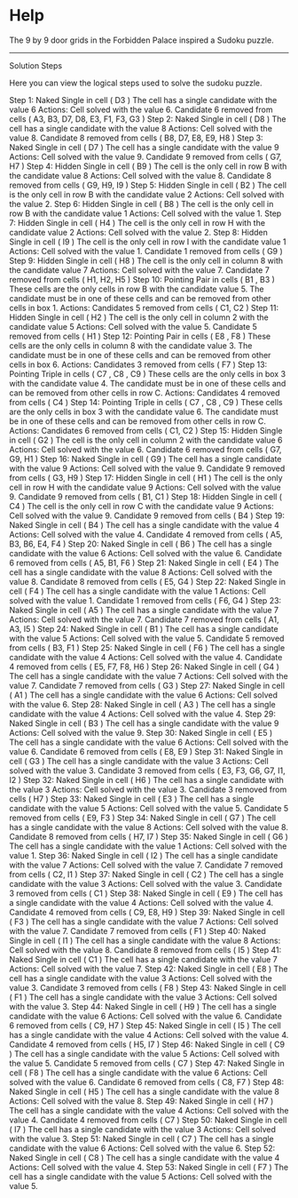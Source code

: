# Help 

The 9 by 9 door grids in the Forbidden Palace inspired a Sudoku puzzle. 

------

Solution Steps

Here you can view the logical steps used to solve the sudoku puzzle.

  Step 1: Naked Single in cell ( D3 )
The cell has a single candidate with the value 6
Actions:
Cell solved with the value 6.
Candidate 6 removed from cells ( A3, B3, D7, D8, E3, F1, F3, G3 )
  Step 2: Naked Single in cell ( D8 )
The cell has a single candidate with the value 8
Actions:
Cell solved with the value 8.
Candidate 8 removed from cells ( B8, D7, E8, E9, H8 )
  Step 3: Naked Single in cell ( D7 )
The cell has a single candidate with the value 9
Actions:
Cell solved with the value 9.
Candidate 9 removed from cells ( G7, H7 )
  Step 4: Hidden Single in cell ( B9 )
The cell is the only cell in row B with the candidate value 8
Actions:
Cell solved with the value 8.
Candidate 8 removed from cells ( G9, H9, I9 )
  Step 5: Hidden Single in cell ( B2 )
The cell is the only cell in row B with the candidate value 2
Actions:
Cell solved with the value 2.
  Step 6: Hidden Single in cell ( B8 )
The cell is the only cell in row B with the candidate value 1
Actions:
Cell solved with the value 1.
  Step 7: Hidden Single in cell ( H4 )
The cell is the only cell in row H with the candidate value 2
Actions:
Cell solved with the value 2.
  Step 8: Hidden Single in cell ( I9 )
The cell is the only cell in row I with the candidate value 1
Actions:
Cell solved with the value 1.
Candidate 1 removed from cells ( G9 )
  Step 9: Hidden Single in cell ( H8 )
The cell is the only cell in column 8 with the candidate value 7
Actions:
Cell solved with the value 7.
Candidate 7 removed from cells ( H1, H2, H5 )
  Step 10: Pointing Pair in cells ( B1 , B3 )
These cells are the only cells in row B with the candidate value 5. The candidate must be in one of these cells and can be removed from other cells in box 1.
Actions:
Candidates 5 removed from cells ( C1, C2 )
  Step 11: Hidden Single in cell ( H2 )
The cell is the only cell in column 2 with the candidate value 5
Actions:
Cell solved with the value 5.
Candidate 5 removed from cells ( H1 )
  Step 12: Pointing Pair in cells ( E8 , F8 )
These cells are the only cells in column 8 with the candidate value 3. The candidate must be in one of these cells and can be removed from other cells in box 6.
Actions:
Candidates 3 removed from cells ( F7 )
  Step 13: Pointing Triple in cells ( C7 , C8 , C9 )
These cells are the only cells in box 3 with the candidate value 4. The candidate must be in one of these cells and can be removed from other cells in row C.
Actions:
Candidates 4 removed from cells ( C4 )
  Step 14: Pointing Triple in cells ( C7 , C8 , C9 )
These cells are the only cells in box 3 with the candidate value 6. The candidate must be in one of these cells and can be removed from other cells in row C.
Actions:
Candidates 6 removed from cells ( C1, C2 )
  Step 15: Hidden Single in cell ( G2 )
The cell is the only cell in column 2 with the candidate value 6
Actions:
Cell solved with the value 6.
Candidate 6 removed from cells ( G7, G9, H1 )
  Step 16: Naked Single in cell ( G9 )
The cell has a single candidate with the value 9
Actions:
Cell solved with the value 9.
Candidate 9 removed from cells ( G3, H9 )
  Step 17: Hidden Single in cell ( H1 )
The cell is the only cell in row H with the candidate value 9
Actions:
Cell solved with the value 9.
Candidate 9 removed from cells ( B1, C1 )
  Step 18: Hidden Single in cell ( C4 )
The cell is the only cell in row C with the candidate value 9
Actions:
Cell solved with the value 9.
Candidate 9 removed from cells ( B4 )
  Step 19: Naked Single in cell ( B4 )
The cell has a single candidate with the value 4
Actions:
Cell solved with the value 4.
Candidate 4 removed from cells ( A5, B3, B6, E4, F4 )
  Step 20: Naked Single in cell ( B6 )
The cell has a single candidate with the value 6
Actions:
Cell solved with the value 6.
Candidate 6 removed from cells ( A5, B1, F6 )
  Step 21: Naked Single in cell ( E4 )
The cell has a single candidate with the value 8
Actions:
Cell solved with the value 8.
Candidate 8 removed from cells ( E5, G4 )
  Step 22: Naked Single in cell ( F4 )
The cell has a single candidate with the value 1
Actions:
Cell solved with the value 1.
Candidate 1 removed from cells ( F6, G4 )
  Step 23: Naked Single in cell ( A5 )
The cell has a single candidate with the value 7
Actions:
Cell solved with the value 7.
Candidate 7 removed from cells ( A1, A3, I5 )
  Step 24: Naked Single in cell ( B1 )
The cell has a single candidate with the value 5
Actions:
Cell solved with the value 5.
Candidate 5 removed from cells ( B3, F1 )
  Step 25: Naked Single in cell ( F6 )
The cell has a single candidate with the value 4
Actions:
Cell solved with the value 4.
Candidate 4 removed from cells ( E5, F7, F8, H6 )
  Step 26: Naked Single in cell ( G4 )
The cell has a single candidate with the value 7
Actions:
Cell solved with the value 7.
Candidate 7 removed from cells ( G3 )
  Step 27: Naked Single in cell ( A1 )
The cell has a single candidate with the value 6
Actions:
Cell solved with the value 6.
  Step 28: Naked Single in cell ( A3 )
The cell has a single candidate with the value 4
Actions:
Cell solved with the value 4.
  Step 29: Naked Single in cell ( B3 )
The cell has a single candidate with the value 9
Actions:
Cell solved with the value 9.
  Step 30: Naked Single in cell ( E5 )
The cell has a single candidate with the value 6
Actions:
Cell solved with the value 6.
Candidate 6 removed from cells ( E8, E9 )
  Step 31: Naked Single in cell ( G3 )
The cell has a single candidate with the value 3
Actions:
Cell solved with the value 3.
Candidate 3 removed from cells ( E3, F3, G6, G7, I1, I2 )
  Step 32: Naked Single in cell ( H6 )
The cell has a single candidate with the value 3
Actions:
Cell solved with the value 3.
Candidate 3 removed from cells ( H7 )
  Step 33: Naked Single in cell ( E3 )
The cell has a single candidate with the value 5
Actions:
Cell solved with the value 5.
Candidate 5 removed from cells ( E9, F3 )
  Step 34: Naked Single in cell ( G7 )
The cell has a single candidate with the value 8
Actions:
Cell solved with the value 8.
Candidate 8 removed from cells ( H7, I7 )
  Step 35: Naked Single in cell ( G6 )
The cell has a single candidate with the value 1
Actions:
Cell solved with the value 1.
  Step 36: Naked Single in cell ( I2 )
The cell has a single candidate with the value 7
Actions:
Cell solved with the value 7.
Candidate 7 removed from cells ( C2, I1 )
  Step 37: Naked Single in cell ( C2 )
The cell has a single candidate with the value 3
Actions:
Cell solved with the value 3.
Candidate 3 removed from cells ( C1 )
  Step 38: Naked Single in cell ( E9 )
The cell has a single candidate with the value 4
Actions:
Cell solved with the value 4.
Candidate 4 removed from cells ( C9, E8, H9 )
  Step 39: Naked Single in cell ( F3 )
The cell has a single candidate with the value 7
Actions:
Cell solved with the value 7.
Candidate 7 removed from cells ( F1 )
  Step 40: Naked Single in cell ( I1 )
The cell has a single candidate with the value 8
Actions:
Cell solved with the value 8.
Candidate 8 removed from cells ( I5 )
  Step 41: Naked Single in cell ( C1 )
The cell has a single candidate with the value 7
Actions:
Cell solved with the value 7.
  Step 42: Naked Single in cell ( E8 )
The cell has a single candidate with the value 3
Actions:
Cell solved with the value 3.
Candidate 3 removed from cells ( F8 )
  Step 43: Naked Single in cell ( F1 )
The cell has a single candidate with the value 3
Actions:
Cell solved with the value 3.
  Step 44: Naked Single in cell ( H9 )
The cell has a single candidate with the value 6
Actions:
Cell solved with the value 6.
Candidate 6 removed from cells ( C9, H7 )
  Step 45: Naked Single in cell ( I5 )
The cell has a single candidate with the value 4
Actions:
Cell solved with the value 4.
Candidate 4 removed from cells ( H5, I7 )
  Step 46: Naked Single in cell ( C9 )
The cell has a single candidate with the value 5
Actions:
Cell solved with the value 5.
Candidate 5 removed from cells ( C7 )
  Step 47: Naked Single in cell ( F8 )
The cell has a single candidate with the value 6
Actions:
Cell solved with the value 6.
Candidate 6 removed from cells ( C8, F7 )
  Step 48: Naked Single in cell ( H5 )
The cell has a single candidate with the value 8
Actions:
Cell solved with the value 8.
  Step 49: Naked Single in cell ( H7 )
The cell has a single candidate with the value 4
Actions:
Cell solved with the value 4.
Candidate 4 removed from cells ( C7 )
  Step 50: Naked Single in cell ( I7 )
The cell has a single candidate with the value 3
Actions:
Cell solved with the value 3.
  Step 51: Naked Single in cell ( C7 )
The cell has a single candidate with the value 6
Actions:
Cell solved with the value 6.
  Step 52: Naked Single in cell ( C8 )
The cell has a single candidate with the value 4
Actions:
Cell solved with the value 4.
  Step 53: Naked Single in cell ( F7 )
The cell has a single candidate with the value 5
Actions:
Cell solved with the value 5.
